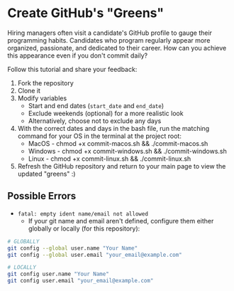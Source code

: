 # Create GitHub's "Greens"

Hiring managers often visit a candidate's GitHub profile to gauge their programming habits. Candidates who program regularly appear more organized, passionate, and dedicated to their career. How can you achieve this appearance even if you don't commit daily?

Follow this tutorial and share your feedback:

1. Fork the repository
2. Clone it
3. Modify variables
   - Start and end dates (`start_date` and `end_date`)
   - Exclude weekends (optional) for a more realistic look
   - Alternatively, choose not to exclude any days
4. With the correct dates and days in the bash file, run the matching command for your OS in the terminal at the project root:
   - MacOS - chmod +x commit-macos.sh && ./commit-macos.sh
   - Windows - chmod +x commit-windows.sh && ./commit-windows.sh
   - Linux - chmod +x commit-linux.sh && ./commit-linux.sh
5. Refresh the GitHub repository and return to your main page to view the updated "greens" :)

## Possible Errors

- `fatal: empty ident name/email not allowed`
  - If your git name and email aren't defined, configure them either globally or locally (for this repository):

```bash
# GLOBALLY
git config --global user.name "Your Name"
git config --global user.email "your_email@example.com"
```

```bash
# LOCALLY
git config user.name "Your Name"
git config user.email "your_email@example.com"
```
